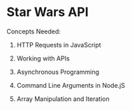 # Star Wars API

Concepts Needed:
1. HTTP Requests in JavaScript

2. Working with APIs

3. Asynchronous Programming

4. Command Line Arguments in Node.jS

5. Array Manipulation and Iteration
